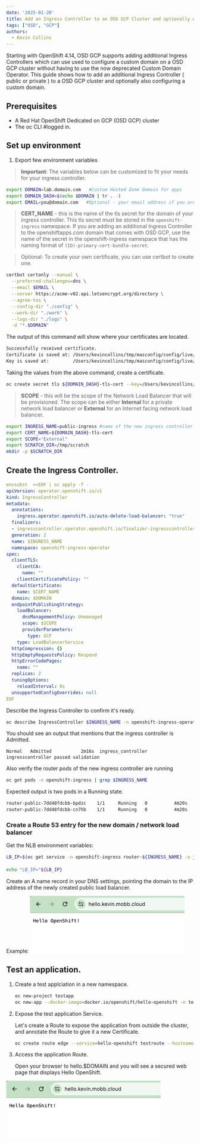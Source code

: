 ```yaml
---
date: '2025-01-20'
title: Add an Ingress Controller to an OSD GCP Cluster and optionally with a custom domain. 
tags: ["OSD", "GCP"]
authors:
  - Kevin Collins
---
```


Starting with OpenShift 4.14, OSD GCP supports adding additional Ingress Controllers which can use used to configure a custom domain on a OSD GCP cluster without having to use the now deprecated Custom Domain Operator.  This guide shows how to add an additional Ingress Controller ( public or private ) to a OSD GCP cluster and optionally also configuring a custom domain.

## Prerequisites

* A Red Hat OpenShift Dedicated on GCP (OSD GCP) cluster
* The oc CLI      #logged in.

## Set up environment

1. Export few environment variables
> **Important**: The variables below can be customized to fit your needs for your ingress controller.

```bash
export DOMAIN=lab.domain.com   #Custom Hosted Zone Domain for apps 
export DOMAIN_DASH=$(echo $DOMAIN | tr . -)
export EMAIL=you@domain.com   #Optional - your email address if you are generating your own certificate
```

> **CERT_NAME** - this is the name of the tls secret for the domain of your ingress controller.  This tls secret must be stored in the `openshift-ingress` namespace. If you are adding an additional Ingress Controller to the openshiftapps.com domain that comes with OSD GCP, use the name of the secret in the openshift-ingress namespace that has the naming format of `(ID)-primary-cert-bundle-secret`.

>Optional: To create your own certificate, you can use certbot to create one.

```bash
certbot certonly --manual \
  --preferred-challenges=dns \
  --email $EMAIL \
  --server https://acme-v02.api.letsencrypt.org/directory \
  --agree-tos \
  --config-dir "./config" \
  --work-dir "./work" \
  --logs-dir "./logs" \
  -d "*.$DOMAIN"
  ```

The output of this command will show where your certificates are located.

```bash
Successfully received certificate.
Certificate is saved at: /Users/kevincollins/tmp/masconfig/config/live/kevin.mobb.cloud/fullchain.pem
Key is saved at:         /Users/kevincollins/tmp/masconfig/config/live/kevin.mobb.cloud/privkey.pem
```

Taking the values from the above command, create a certificate.
```bash
oc create secret tls ${DOMAIN_DASH}-tls-cert --key=/Users/kevincollins/tmp/masconfig/config/live/kevin.mobb.cloud/privkey.pem --cert=/Users/kevincollins/tmp/masconfig/config/live/kevin.mobb.cloud/fullchain.pem -n openshift-ingress
``` 

> **SCOPE** - this will be the scope of the Network Load Balancer that will be provisioned.  The scope can be either **Internal** for a private network load balancer or **External** for an Internet facing network load balancer.

   ```bash
   export INGRESS_NAME=public-ingress #name of the new ingress controller
   export CERT_NAME=${DOMAIN_DASH}-tls-cert
   export SCOPE="External" 
   export SCRATCH_DIR=/tmp/scratch
   mkdir -p $SCRATCH_DIR
   ```

## Create the Ingress Controller.

   ```yaml
   envsubst  <<EOF | oc apply -f -
   apiVersion: operator.openshift.io/v1
   kind: IngressController
   metadata:
     annotations:
       ingress.operator.openshift.io/auto-delete-load-balancer: "true"
     finalizers:
     - ingresscontroller.operator.openshift.io/finalizer-ingresscontroller
     generation: 2
     name: $INGRESS_NAME
     namespace: openshift-ingress-operator
   spec:
     clientTLS:
       clientCA:
         name: ""
       clientCertificatePolicy: ""
     defaultCertificate:
       name: $CERT_NAME
     domain: $DOMAIN
     endpointPublishingStrategy:
       loadBalancer:
         dnsManagementPolicy: Unmanaged
         scope: $SCOPE
         providerParameters:
           type: GCP
       type: LoadBalancerService
     httpCompression: {}
     httpEmptyRequestsPolicy: Respond
     httpErrorCodePages:
       name: ""
     replicas: 2
     tuningOptions:
       reloadInterval: 0s
     unsupportedConfigOverrides: null
   EOF
   ```

  Describe the Ingress Controller to confirm it's ready.

   ```bash
   oc describe IngressController $INGRESS_NAME -n openshift-ingress-operator
   ```

   You should see an output that mentions that the ingress controller is Admitted.  

   ```
   Normal   Admitted           2m16s  ingress_controller  ingresscontroller passed validation
   ```

   Also verify the router pods of the new ingress controller are running

   ```bash
   oc get pods -n openshift-ingress | grep $INGRESS_NAME
   ```

  Expected output is two pods in a Running state.
  ```bash
  router-public-7dd48fdcbb-bpdzc    1/1     Running   0          4m20s
  router-public-7dd48fdcbb-cn7hb    1/1     Running   0          4m20s
  ```

### Create a Route 53 entry for the new domain / network load balancer

Get the NLB environment variables:
   ```bash
   LB_IP=$(oc get service -n openshift-ingress router-${INGRESS_NAME} -o jsonpath='{.status.loadBalancer.ingress[0].ip}')

   echo "LB_IP="${LB_IP}
   ```
 
  Create an A name record in your DNS settings, pointing the domain to the IP address of the newly created public load balancer.
  
  Example:
  ![DNS Settings](hello-openshift.png)
  

## Test an application.

1. Create a test applciation in a new namespace.

   ```bash
   oc new-project testapp
   oc new-app --docker-image=docker.io/openshift/hello-openshift -n testapp
   ```

2. Expose the test application Service.

   Let's create a Route to expose the application from outside the cluster, and annotate the Route to give it a new Certificate.

   ```bash
   oc create route edge --service=hello-openshift testroute --hostname hello.$DOMAIN -n testapp
   ```

3. Access the application Route.

   Open your browser to hello.$DOMAIN and you will see a secured web page that displays Hello OpenShift.

  ![View Hello OpenShift](hello-openshift.png)



